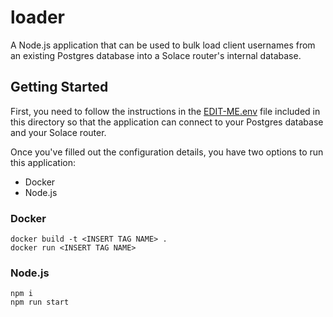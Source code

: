 # loader

A Node.js application that can be used to bulk load client usernames from an existing Postgres database into a Solace router's internal database.

## Getting Started

First, you need to follow the instructions in the [EDIT-ME.env](/loader/EDIT-ME.env) file included in this directory so that the application can connect to your Postgres database and your Solace router.

Once you've filled out the configuration details, you have two options to run this application:

- Docker
- Node.js

### Docker

```
docker build -t <INSERT TAG NAME> .
docker run <INSERT TAG NAME>
```

### Node.js

```
npm i
npm run start
```
